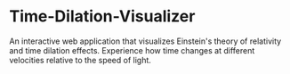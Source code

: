 # Time-Dilation-Visualizer
An interactive web application that visualizes Einstein's theory of relativity and time dilation effects. Experience how time changes at different velocities relative to the speed of light.
